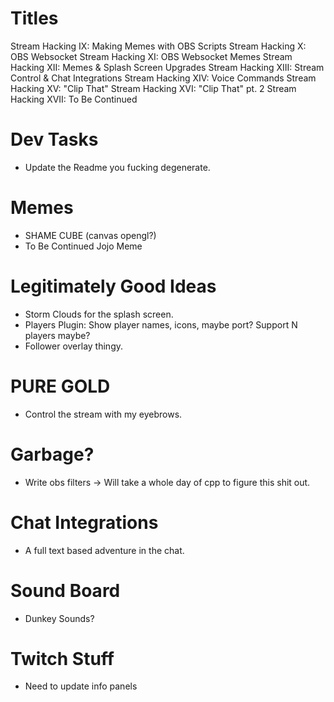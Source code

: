 Titles
======
Stream Hacking IX: Making Memes with OBS Scripts
Stream Hacking X: OBS Websocket
Stream Hacking XI: OBS Websocket Memes
Stream Hacking XII: Memes & Splash Screen Upgrades
Stream Hacking XIII: Stream Control & Chat Integrations
Stream Hacking XIV: Voice Commands
Stream Hacking XV: "Clip That"
Stream Hacking XVI: "Clip That" pt. 2
Stream Hacking XVII: To Be Continued

Dev Tasks
==========
* Update the Readme you fucking degenerate.

Memes
======
* SHAME CUBE (canvas opengl?)
* To Be Continued Jojo Meme

Legitimately Good Ideas
========================
* Storm Clouds for the splash screen.
* Players Plugin: Show player names, icons, maybe port? Support N players maybe?
* Follower overlay thingy.

PURE GOLD
==========
* Control the stream with my eyebrows.

Garbage?
========
* Write obs filters -> Will take a whole day of cpp to figure this shit out.

Chat Integrations
=================
* A full text based adventure in the chat.

Sound Board
============
* Dunkey Sounds?

Twitch Stuff
=============
* Need to update info panels
